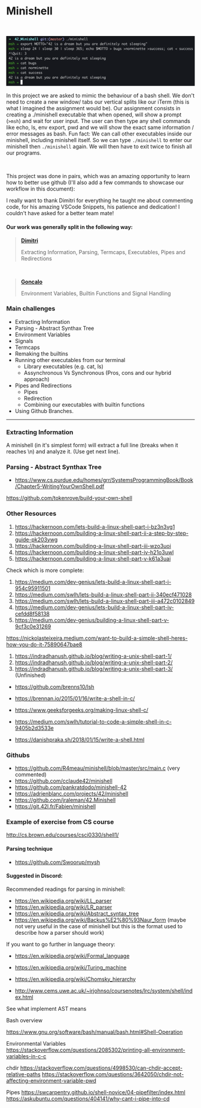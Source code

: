 # Minishell
<br>

![screenshot minishell](media/minishell_pic.png)

In this project we are asked to mimic the behaviour of a bash shell.
We don't need to create a new window/ tabs our vertical splits like our iTerm (this is what I imagined the assignment would be).
Our assignment consists in creating a ./minishell executable that when opened, will show a prompt (`>msh`) and wait for user input.
The user can then type any shell commands like echo, ls, env export, pwd and we will show the exact same information / error messages as bash.
Fun fact: We can call other executables inside our minishell, including minishell itself.
So we can type `./minishell` to enter our minishell then `./minishell` again. We will then have to exit twice to finish all our programs.

<br>

This project was done in pairs, which was an amazing opportunity to learn how to better use github (I'll also add a few commands to showcase our workflow in this document):

I really want to thank Dimitri for everything he taught me about commenting code, for his amazing VSCode Snippets, his patience and dedication!
I couldn't have asked for a better team mate!

#### Our work was generally split in the following way:

> **[Dimitri](https://github.com/DimitriDaSilva)** 
> 
> Extracting Information, Parsing, Termcaps, Executables, Pipes and Redirections

<br>

> **[Goncalo](https://github.com/gleal42)**
> 
> Environment Variables, Builtin Functions and Signal Handling


### Main challenges

- Extracting Information
- Parsing - Abstract Synthax Tree
- Environment Variables
- Signals
- Termcaps
- Remaking the builtins
- Running other executables from our terminal
  - Library executables (e.g. cat, ls)
  - Assynchronous Vs Synchronous (Pros, cons and our hybrid approach)
- Pipes and Redirections
  - Pipes
  - Redirection
  - Combining our executables with builtin functions
- Using Github Branches.
___

### Extracting Information

A minishell (in it's simplest form) will extract a full line (breaks when it reaches \n) and analyze it. (Use get next line).

### Parsing - Abstract Synthax Tree

- https://www.cs.purdue.edu/homes/grr/SystemsProgrammingBook/Book/Chapter5-WritingYourOwnShell.pdf

https://github.com/tokenrove/build-your-own-shell

### Other Resources

1. https://hackernoon.com/lets-build-a-linux-shell-part-i-bz3n3vg1
2. https://hackernoon.com/building-a-linux-shell-part-ii-a-step-by-step-guide-pk203ywg
3. https://hackernoon.com/building-a-linux-shell-part-iii-wzo3uoi
4. https://hackernoon.com/building-a-linux-shell-part-iv-h21o3uwl
5. https://hackernoon.com/building-a-linux-shell-part-v-k61a3uai

Check which is more complete:

1. https://medium.com/dev-genius/lets-build-a-linux-shell-part-i-954c95911501
2. https://medium.com/swlh/lets-build-a-linux-shell-part-ii-340ecf471028
3. https://medium.com/swlh/lets-build-a-linux-shell-part-iii-a472c0102849
4. https://medium.com/dev-genius/lets-build-a-linux-shell-part-iv-cefdd8f58138
5. https://medium.com/dev-genius/building-a-linux-shell-part-v-9cf3c0e31269

https://nickolasteixeira.medium.com/want-to-build-a-simple-shell-heres-how-you-do-it-75890647bae8

1. https://indradhanush.github.io/blog/writing-a-unix-shell-part-1/
2. https://indradhanush.github.io/blog/writing-a-unix-shell-part-2/
3. https://indradhanush.github.io/blog/writing-a-unix-shell-part-3/
(Unfinished)

- https://github.com/brenns10/lsh
- https://brennan.io/2015/01/16/write-a-shell-in-c/

- https://www.geeksforgeeks.org/making-linux-shell-c/
- https://medium.com/swlh/tutorial-to-code-a-simple-shell-in-c-9405b2d3533e
- https://danishpraka.sh/2018/01/15/write-a-shell.html


### Githubs
- https://github.com/R4meau/minishell/blob/master/src/main.c (very commented)
- https://github.com/cclaude42/minishell
- https://github.com/pankratdodo/minishell-42
- https://adrienblanc.com/projects/42/minishell
- https://github.com/jraleman/42.Minishell
- https://git.42l.fr/Fabien/minishell

### Example of exercise from CS course
http://cs.brown.edu/courses/csci0330/shell1/

#### Parsing technique

- https://github.com/Swoorup/mysh

#### Suggested in Discord:

Recommended readings for parsing in minishell:
- https://en.wikipedia.org/wiki/LL_parser
- https://en.wikipedia.org/wiki/LR_parser
- https://en.wikipedia.org/wiki/Abstract_syntax_tree
- https://en.wikipedia.org/wiki/Backus%E2%80%93Naur_form (maybe not very useful in the case of minishell but this is the format used to describe how a parser should work)

If you want to go further in language theory:
- https://en.wikipedia.org/wiki/Formal_language
- https://en.wikipedia.org/wiki/Turing_machine
- https://en.wikipedia.org/wiki/Chomsky_hierarchy

- http://www.cems.uwe.ac.uk/~irjohnso/coursenotes/lrc/system/shell/index.html

See what implement AST means

Bash overview

https://www.gnu.org/software/bash/manual/bash.html#Shell-Operation

Environmental Variables
https://stackoverflow.com/questions/2085302/printing-all-environment-variables-in-c-c

chdir
https://stackoverflow.com/questions/4998530/can-chdir-accept-relative-paths
https://stackoverflow.com/questions/3642050/chdir-not-affecting-environment-variable-pwd

Pipes
https://swcarpentry.github.io/shell-novice/04-pipefilter/index.html
https://askubuntu.com/questions/404141/why-cant-i-pipe-into-cd
